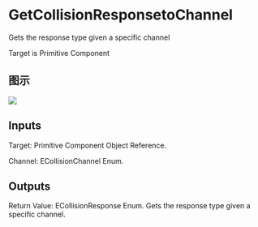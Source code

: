 # GetCollisionResponsetoChannel

Gets the response type given a specific channel

Target is Primitive Component

## 图示

![]($-20221218-18185958.png)

## Inputs

Target: Primitive Component Object Reference.

Channel: ECollisionChannel Enum.  

## Outputs

Return Value: ECollisionResponse Enum. Gets the response type given a specific channel.

